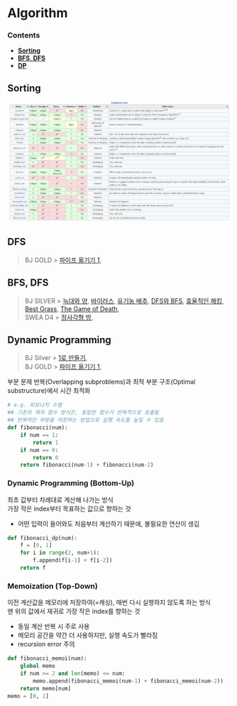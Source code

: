 # Algorithm

### Contents

- [**Sorting**](#sorting)
- [**BFS, DFS**](#bfs-dfs)
- [**DP**](#dynamic-programming)

## Sorting

![sorting_algorithms](./Docs/sorting_algorithms.png)

## DFS

> BJ GOLD > [파이프 옮기기 1](./BJ%20Gold/g5_17070.py),

## BFS, DFS

> BJ SILVER > [늑대와 양](./BJ%20Silver/s3_16956.py),
> [바이러스](./BJ%20Silver/s3_2606.py),
> [유기농 배추](./BJ%20Silver/s2_1012.py),
> [DFS와 BFS](./BJ%20Silver/s2_1260.py),
> [효율적인 해킹](./BJ%20Silver/s1_1325.py),
> [Best Grass](./BJ%20Silver/s5_6186.py),
> [The Game of Death](./BJ%20Silver/s4_11558.py),
> <br>SWEA D4 > [정사각형 방](./SWEA%20D4/d4_1861.py),

## Dynamic Programming

> BJ Silver > [1로 만들기](./BJ%20Silver/s3_1462.py),
> <br>BJ GOLD > [파이프 옮기기 1](./BJ%20Gold/g5_17070.py),

부분 문제 반복(Overlapping subproblems)과 최적 부분 구조(Optimal substructure)에서 시간 최적화

```python
# e.g. 피보나치 수열
## 기존의 재귀 함수 방식은, 동일한 함수가 반복적으로 호출됨
## 반복적인 부분을 저장하는 방법으로 실행 속도를 높일 수 있음
def fibonacci(num):
    if num == 1:
        return 1
    if num == 0:
        return 0
    return fibonacci(num-1) + fibonacci(num-2)
```

### Dynamic Programming (Bottom-Up)

최초 값부터 차례대로 계산해 나가는 방식<br>
가장 작은 index부터 목표하는 값으로 향하는 것

- 어떤 입력이 들어와도 처음부터 계산하기 때문에, 불필요한 연산이 생김

```python
def fibonacci_dp(num):
    f = [0, 1]
    for i in range(2, num+1):
        f.append(f[i-1] + f[i-2])
    return f
```

### Memoization (Top-Down)

이전 계산값을 메모리에 저장하여(=캐싱), 매번 다시 실행하지 않도록 하는 방식<br>
맨 위의 값에서 재귀로 가장 작은 index를 향하는 것

- 동일 계산 반복 시 주로 사용
- 메모리 공간을 약간 더 사용하지만, 실행 속도가 빨라짐
- recursion error 주의

```python
def fibonacci_memoi(num):
    global memo
    if num >= 2 and len(memo) <= num:
        memo.append(fibonacci_memoi(num-1) + fibonacci_memoi(num-2))
    return memo[num]
memo = [0, 1]
```
